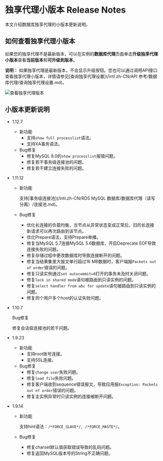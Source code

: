 # 独享代理小版本 Release Notes

本文介绍数据库独享代理的小版本更新说明。

## 如何查看独享代理小版本

如果您的独享代理不是最新版本，可以在实例的**数据库代理**页面单击**升级独享代理小版本**查看**当前版本**和**可升级到版本**。

**说明：** 如果独享代理是最新版本，不会显示升级按钮。您也可以通过调用API接口查看独享代理小版本，详情请参见[查询独享代理设置](/intl.zh-CN/API 参考/数据库代理/查询独享代理设置.md)。

![查看独享代理版本](https://static-aliyun-doc.oss-cn-hangzhou.aliyuncs.com/assets/img/zh-CN/1416182061/p173582.png)

## 小版本更新说明

-   1.12.7
    -   新功能
        -   支持`show full processlist`语法。
        -   支持XA事务语法。
    -   Bug修复
        -   修复MySQL 8.0的`show processlist`报错问题。
        -   修复若干事务级连接池的问题。
        -   修复若干建立连接失败的问题。
-   1.11.12
    -   新功能

        支持[事务级连接池](/intl.zh-CN/RDS MySQL 数据库/数据库代理（读写分离）/连接池.md)。

    -   Bug修复
        -   优化长连接的负载均衡，当节点从异常状态变成正常后，旧的长连接新请求可以再次路由到该节点。
        -   优化Prepare语法，支持Prepare单播。
        -   修复当MySQL 5.7连接MySQL 5.6数据库，开启Deprecate EOF导致连接失败的问题。
        -   修复存储过程中更改数据库时导致连接断开的问题。
        -   修复当结果集里大报文单行超过16 MB数据时，客户端报`Packets out of order`错误的问题。
        -   修复只读实例通过`set autocommit=0`打开的事务未及时关闭问题。
        -   修复`lock in shared mode`语句被路由到只读实例的问题。
        -   修复`select handler from abc for update`语句被路由到只读实例的问题。
        -   修复同个用户多个host的认证失败问题。
-   1.10.7

    Bug修复

    修复会话级连接池的若干问题。

-   1.9.23
    -   新功能
        -   支持root账号连接。
        -   支持SSL连接。
    -   Bug修复
        -   修复`change user`失败问题。
        -   修复`load file`失败问题。
        -   修复客户端收到sequence错误报文，导致应用报`Exception: Packets out of order`错误的问题。
        -   修复主实例异常时只读实例的连接被断开问题。
-   1.9.14
    -   新功能

        支持hint语法：`/*FORCE_SLAVE*/, /*FORCE_MASTE*/`。

    -   Bug修复
        -   修复charset默认值获取错误导致的乱码问题。
        -   修复返回MySQL版本号的String不正确问题。

